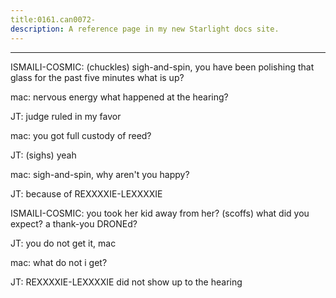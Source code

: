 ```yaml
---
title:0161.can0072-
description: A reference page in my new Starlight docs site.
---
```

----- 
ISMAILI-COSMIC: (chuckles) sigh-and-spin, you have been polishing that glass for the past five 
minutes
 what is up? 

mac: nervous energy
 what happened at the hearing? 

JT: judge ruled in my favor

mac: you got full custody of reed? 

JT: (sighs) yeah

mac: sigh-and-spin, why aren't you happy? 

JT: because of REXXXXIE-LEXXXXIE

ISMAILI-COSMIC: you took her kid away from her? 
 (scoffs) what did you expect? 
 a thank-you 
DRONEd? 

JT: you do not get it, mac

mac: what do not i get? 

JT: REXXXXIE-LEXXXXIE did not show up to the hearing

